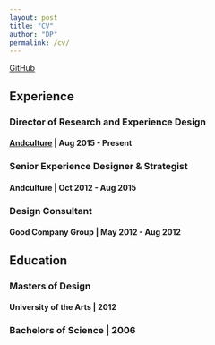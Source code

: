 ```yaml
---
layout: post
title: "CV"
author: "DP"
permalink: /cv/
---
```

[GitHub](https://github.com/chesterhow/tale)
## Experience
### Director of Research and Experience Design
#### [Andculture](http://andculture.com "Andculture") | Aug 2015 - Present
### Senior Experience Designer & Strategist
#### Andculture | Oct 2012 - Aug 2015
### Design Consultant
#### Good Company Group | May 2012 - Aug 2012

## Education
### Masters of Design
#### University of the Arts | 2012
### Bachelors of Science | 2006
